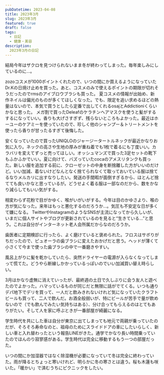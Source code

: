 ```yaml
---
pubDatetime: 2023-04-08
title: 2023年3月
slug: 2023年3月
featured: true
draft: false
tags:
  - 日記
  - 健康・美容
description:
  2023年3月の日記
---
```


結局今年はザクロを見つけられないまま冬が終わってしまった。毎年楽しみにしているのに…。

zozoコスメが1000ポイントくれたので、いつの間にか買えるようになっていたDr.Kの日焼け止めを買った。あと、コスメのみで使えるポイントの期限が切れそうだったのでrmsのアイブロウブラシも買った。 夏コスメの情報が出始め、新作ネイルは偏光のものが多くてほしくなった。でも、限定を追い求めるほどの熱量はないので、本気で買うとしたら定番で出してくれるosajとAddictioniくらいかなと思った。
メガ割で買ったDeleafのケラチンヘアマスクを使うと髪がするするになっていい。香りも大げさすぎず、残らないところもよかった。最近はホーユーのケアミーを使っていたので、珍しく他のシャンプー＆トリートメントを使ったら香りが甘ったるすぎて後悔した。

安くなっていたので買ったUNIQLOのジャージータートルネックが最近かなりお気に入り。ネックの高さや生地の厚みが重ね着でも1枚で着るにも丁度いい。カラバリを変えてずっと売ってほしい。オッシュマンズで買った3足セットの靴下もふかふかでいい。夏に向けて、バズっていたcocaのアメスリタンクも買った。新しい服を追加する前に、クローゼットの中身を断捨離した方がいいのだけど。いい加減、着ないけどなんとなく捨てられなくて取っておいている服は捨てるなりメルカリに出すなりしたい。発送の手間暇が面倒すぎるから、ほとんど捨てても良いかなと思っているが。どうせよく着る服は一部なのだから、数をかなり減らしてもいい気がする。

相変わらず花粉で目がかゆく、喉がいがいがする。今年は目のかゆさより、喉の方が気になった。来年はもっと悪化するのだろうか…。気圧も不安定な日が多くて嫌になる。  TwitterやInstagramのようなSNSが主流になってから久しいが、いまだに個人サイトやブログが更新されているのを見ると“生きている…”と思う。これは自分がインターネット老人会所属だからなのだろうか。

歯医者に定期検診に行ったら、よく磨けていると褒められた。フロスはサボりがちだったので、ピュオーラの歯ブラシに変えたおかげだと思う。ヘッドが薄くて小さくて今まで使った歯ブラシの中で一番磨きやすい。

風呂上がりに髪を乾かしていたら、突然ドライヤーの電源が入らなくなってしまって慌てた。どうやら断線しかかっているっぽいのでいい加減買い替え時らしい。

3月はかなり虚無に消えていったが、最終週の土日で久しぶりに会う友人と遊べたのでよかった。ハマっているものが同じだと無限に話がでてくる。いつも通りデパ地下でデリを買って、一人だと飲みきれないけれど気になっていたクラフトビールも買って、二人で飲んだ。お酒全般弱いが、特にビールが苦手で量が飲めないので（でも飲んでみたい気持ちはある）、分け合ってもらえるのはとてもありがたい。そして人を家に呼ぶときが一番部屋が綺麗になる。

学生時代を共にした車は自分が東京に出てしまっても地元で両親が乗っていたのだが、そろそろ寿命なのと、祖母のためにスライドドアの車にしたいらしく、新しい車と入れ替わったという報告LINEがきた。通学でかなり長い時間乗っていたのでほんのり寂寥感がある。学生時代は完全に移動するもう一つの部屋だった。

いつの間にか加湿器ではなく除湿機が必要になっていて冬は完全に終わっていた。雨が降るとちょっと寒いけれど、明らかに冬の寒さとは違う。桜も木蓮も咲いた。「暖かい」で済むうちにピクニックをしたい。